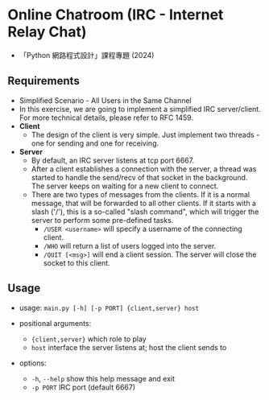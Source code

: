 #  Online Chatroom (IRC - Internet Relay Chat)
- 「Python 網路程式設計」課程專題 (2024)
## Requirements
- Simplified Scenario - All Users in the Same Channel
- In this exercise, we are going to implement a simplified IRC server/client. For more technical details, please refer to RFC 1459.
- **Client**
  - The design of the client is very simple. Just implement two threads - one for sending and one for receiving.
- **Server**
  - By default, an IRC server listens at tcp port 6667.
  - After a client establishes a connection with the server, a thread was started to handle the send/recv of that socket in the background. The server keeps on waiting for a new client to connect.
  - There are two types of messages from the clients. If it is a normal message, that will be forwarded to all other clients. If it starts with a slash ('/'), this is a so-called "slash command", which will trigger the server to perform some pre-defined tasks.
    - `/USER <username>` will specify a username of the connecting client.
    - `/WHO` will return a list of users logged into the server.
    - `/QUIT [<msg>]` will end a client session. The server will close the socket to this client.
   
## Usage
- usage: `main.py [-h] [-p PORT] {client,server} host`

- positional arguments:
  - `{client,server}` which role to play
  - `host` interface the server listens at; host the client sends to

- options:
  - `-h`, `--help` show this help message and exit
  - `-p PORT` IRC port (default 6667)

